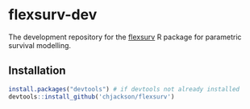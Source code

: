flexsurv-dev
============

The development repository for the [flexsurv](http://cran.r-project.org/package=flexsurv) R package for parametric survival modelling.


## Installation

```r
install.packages("devtools") # if devtools not already installed
devtools::install_github('chjackson/flexsurv')
